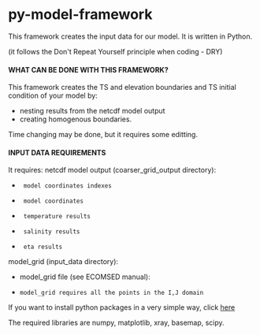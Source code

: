 # py-model-framework 
This framework creates the input data for our model.
It is written in Python.

(it follows the Don't Repeat Yourself principle when coding - DRY)

#### WHAT CAN BE DONE WITH THIS FRAMEWORK?

This framework creates the TS and elevation boundaries and TS initial condition of your model by:
*  nesting results from the netcdf model output
*  creating homogenous boundaries.

Time changing may be done, but it requires some editting.


#### INPUT DATA REQUIREMENTS
It requires:
netcdf model output (coarser\_grid\_output directory):
*      model coordinates indexes
*      model coordinates
*      temperature results
*      salinity results
*      eta results

model\_grid (input\_data directory):
*    model\_grid file (see ECOMSED manual):
*     model_grid requires all the points in the I,J domain 

If you want to install python packages in a very simple way, click [here](docs/python_install.md)


The required libraries are numpy, matplotlib, xray, basemap, scipy. 


